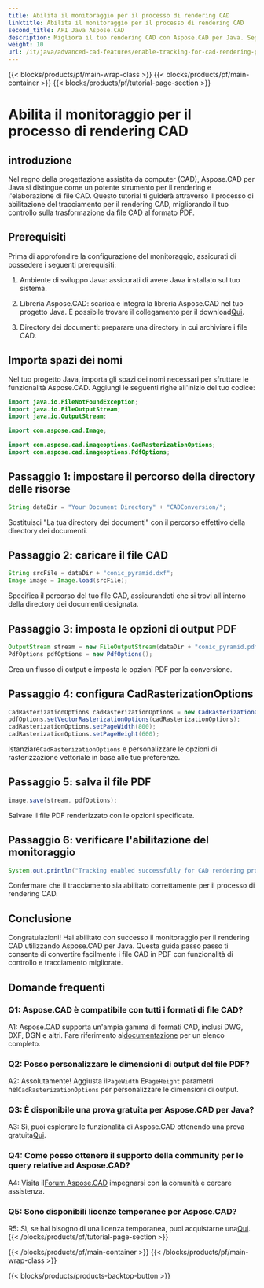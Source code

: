 ```yaml
---
title: Abilita il monitoraggio per il processo di rendering CAD
linktitle: Abilita il monitoraggio per il processo di rendering CAD
second_title: API Java Aspose.CAD
description: Migliora il tuo rendering CAD con Aspose.CAD per Java. Segui la nostra guida passo passo per abilitare il monitoraggio e migliorare la tua esperienza di conversione PDF.
weight: 10
url: /it/java/advanced-cad-features/enable-tracking-for-cad-rendering-process/
---
```


{{< blocks/products/pf/main-wrap-class >}}
{{< blocks/products/pf/main-container >}}
{{< blocks/products/pf/tutorial-page-section >}}

# Abilita il monitoraggio per il processo di rendering CAD

## introduzione

Nel regno della progettazione assistita da computer (CAD), Aspose.CAD per Java si distingue come un potente strumento per il rendering e l'elaborazione di file CAD. Questo tutorial ti guiderà attraverso il processo di abilitazione del tracciamento per il rendering CAD, migliorando il tuo controllo sulla trasformazione da file CAD al formato PDF.

## Prerequisiti

Prima di approfondire la configurazione del monitoraggio, assicurati di possedere i seguenti prerequisiti:

1. Ambiente di sviluppo Java: assicurati di avere Java installato sul tuo sistema.

2.  Libreria Aspose.CAD: scarica e integra la libreria Aspose.CAD nel tuo progetto Java. È possibile trovare il collegamento per il download[Qui](https://releases.aspose.com/cad/java/).

3. Directory dei documenti: preparare una directory in cui archiviare i file CAD.

## Importa spazi dei nomi

Nel tuo progetto Java, importa gli spazi dei nomi necessari per sfruttare le funzionalità Aspose.CAD. Aggiungi le seguenti righe all'inizio del tuo codice:

```java
import java.io.FileNotFoundException;
import java.io.FileOutputStream;
import java.io.OutputStream;

import com.aspose.cad.Image;

import com.aspose.cad.imageoptions.CadRasterizationOptions;
import com.aspose.cad.imageoptions.PdfOptions;
```

## Passaggio 1: impostare il percorso della directory delle risorse

```java
String dataDir = "Your Document Directory" + "CADConversion/";
```

Sostituisci "La tua directory dei documenti" con il percorso effettivo della directory dei documenti.

## Passaggio 2: caricare il file CAD

```java
String srcFile = dataDir + "conic_pyramid.dxf";
Image image = Image.load(srcFile);
```

Specifica il percorso del tuo file CAD, assicurandoti che si trovi all'interno della directory dei documenti designata.

## Passaggio 3: imposta le opzioni di output PDF

```java
OutputStream stream = new FileOutputStream(dataDir + "conic_pyramid.pdf");
PdfOptions pdfOptions = new PdfOptions();
```

Crea un flusso di output e imposta le opzioni PDF per la conversione.

## Passaggio 4: configura CadRasterizationOptions

```java
CadRasterizationOptions cadRasterizationOptions = new CadRasterizationOptions();
pdfOptions.setVectorRasterizationOptions(cadRasterizationOptions);
cadRasterizationOptions.setPageWidth(800);
cadRasterizationOptions.setPageHeight(600);
```

 Istanziare`CadRasterizationOptions` e personalizzare le opzioni di rasterizzazione vettoriale in base alle tue preferenze.

## Passaggio 5: salva il file PDF

```java
image.save(stream, pdfOptions);
```

Salvare il file PDF renderizzato con le opzioni specificate.

## Passaggio 6: verificare l'abilitazione del monitoraggio

```java
System.out.println("Tracking enabled successfully for CAD rendering process.");
```

Confermare che il tracciamento sia abilitato correttamente per il processo di rendering CAD.

## Conclusione

Congratulazioni! Hai abilitato con successo il monitoraggio per il rendering CAD utilizzando Aspose.CAD per Java. Questa guida passo passo ti consente di convertire facilmente i file CAD in PDF con funzionalità di controllo e tracciamento migliorate.

## Domande frequenti

### Q1: Aspose.CAD è compatibile con tutti i formati di file CAD?

A1: Aspose.CAD supporta un'ampia gamma di formati CAD, inclusi DWG, DXF, DGN e altri. Fare riferimento al[documentazione](https://reference.aspose.com/cad/java/) per un elenco completo.

### Q2: Posso personalizzare le dimensioni di output del file PDF?

 A2: Assolutamente! Aggiusta il`PageWidth` E`PageHeight` parametri nel`CadRasterizationOptions` per personalizzare le dimensioni di output.

### Q3: È disponibile una prova gratuita per Aspose.CAD per Java?

 A3: Sì, puoi esplorare le funzionalità di Aspose.CAD ottenendo una prova gratuita[Qui](https://releases.aspose.com/).

### Q4: Come posso ottenere il supporto della community per le query relative ad Aspose.CAD?

 A4: Visita il[Forum Aspose.CAD](https://forum.aspose.com/c/cad/19) impegnarsi con la comunità e cercare assistenza.

### Q5: Sono disponibili licenze temporanee per Aspose.CAD?

 R5: Sì, se hai bisogno di una licenza temporanea, puoi acquistarne una[Qui](https://purchase.aspose.com/temporary-license/).
{{< /blocks/products/pf/tutorial-page-section >}}

{{< /blocks/products/pf/main-container >}}
{{< /blocks/products/pf/main-wrap-class >}}

{{< blocks/products/products-backtop-button >}}
